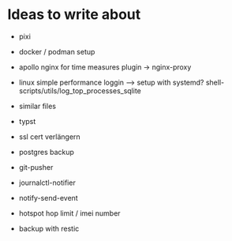# Ideas to write about
* pixi
* docker / podman setup

* apollo nginx for time measures plugin -> nginx-proxy
* linux simple performance loggin --> setup with systemd? shell-scripts/utils/log_top_processes_sqlite
* similar files
* typst
* ssl cert verlängern

* postgres backup
* git-pusher
* journalctl-notifier
* notify-send-event
* hotspot hop limit / imei number
* backup with restic


<!--
arrows: → ↪ ⇒ ⇝ ↬
-->